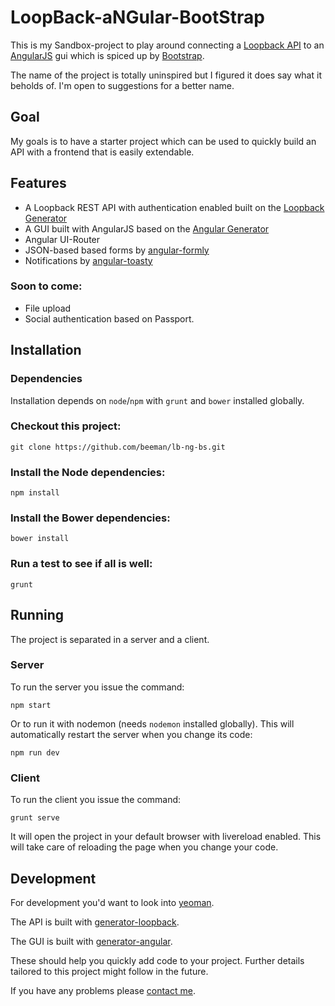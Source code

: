 # LoopBack-aNGular-BootStrap

This is my Sandbox-project to play around connecting a
[Loopback API](http://loopback.io) to an [AngularJS](https://angularjs.org/)
gui which is spiced up by [Bootstrap](http://getbootstrap.com/).

The name of the project is totally uninspired but I figured it does say what
it beholds of. I'm open to suggestions for a better name.

## Goal

My goals is to have a starter project which can be used to quickly build an API
with a frontend that is easily extendable.

## Features

- A Loopback REST API with authentication enabled built on the [Loopback Generator](https://www.npmjs.org/package/generator-loopback)
- A GUI built with AngularJS based on the [Angular Generator](https://github.com/yeoman/generator-angular)
- Angular UI-Router
- JSON-based based forms by [angular-formly](https://github.com/nimbly/angular-formly)
- Notifications by [angular-toasty](https://github.com/Salakar/angular-toasty)

### Soon to come:

- File upload
- Social authentication based on Passport.

## Installation

### Dependencies

Installation depends on `node`/`npm` with `grunt` and `bower` installed globally.

### Checkout this project:

    git clone https://github.com/beeman/lb-ng-bs.git

### Install the Node dependencies:

    npm install

### Install the Bower dependencies:

    bower install

### Run a test to see if all is well:

    grunt

## Running

The project is separated in a server and a client.


### Server

To run the server you issue the command:

    npm start

Or to run it with nodemon (needs `nodemon` installed globally). This will
automatically restart the server when you change its code:

    npm run dev

### Client

To run the client you issue the command:

    grunt serve

It will open the project in your default browser with livereload enabled.
This will take care of reloading the page when you change your code.


## Development

For development you'd want to look into [yeoman](http://yeoman.io).

The API is built with [generator-loopback](https://www.npmjs.org/package/generator-loopback).

The GUI is built with [generator-angular](https://www.npmjs.org/package/generator-angular).

These should help you quickly add code to your project. Further details tailored to this project might follow in the future.

If you have any problems please [contact me](https://github.com/beeman/lb-ng-bs/issues).
